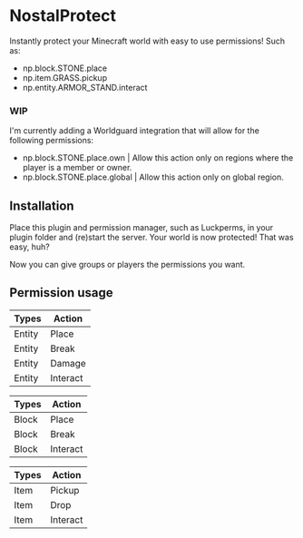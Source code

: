 # NostalProtect
 Instantly protect your Minecraft world with easy to use permissions! Such as:
 
 - np.block.STONE.place
 - np.item.GRASS.pickup
 - np.entity.ARMOR_STAND.interact
 
 ### WIP
 
 I'm currently adding a Worldguard integration that will allow for the following permissions:
 
 - np.block.STONE.place.own  | Allow this action only on regions where the player is a member or owner.
 - np.block.STONE.place.global | Allow this action only on global region.

## Installation
Place this plugin and permission manager, such as Luckperms, in your plugin folder and (re)start the server. Your world is now protected! That was easy, huh?

Now you can give groups or players the permissions you want.

## Permission usage

| Types  | Action   |
|--------|----------|
| Entity | Place    |
| Entity | Break    |
| Entity | Damage   |
| Entity | Interact |

| Types  | Action   |
|--------|----------|
| Block  | Place    |
| Block  | Break    |
| Block  | Interact |


| Types  | Action   |
|--------|----------|
| Item   | Pickup   |
| Item   | Drop     |
| Item   | Interact |
